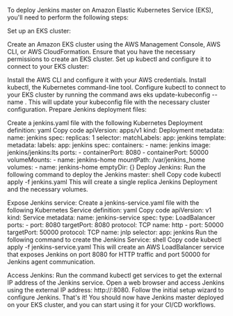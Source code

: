 To deploy Jenkins master on Amazon Elastic Kubernetes Service (EKS), you'll need to perform the following steps:

Set up an EKS cluster:

Create an Amazon EKS cluster using the AWS Management Console, AWS CLI, or AWS CloudFormation. Ensure that you have the necessary permissions to create an EKS cluster.
Set up kubectl and configure it to connect to your EKS cluster:

Install the AWS CLI and configure it with your AWS credentials.
Install kubectl, the Kubernetes command-line tool.
Configure kubectl to connect to your EKS cluster by running the command aws eks update-kubeconfig --name <cluster-name>. This will update your kubeconfig file with the necessary cluster configuration.
Prepare Jenkins deployment files:

Create a jenkins.yaml file with the following Kubernetes Deployment definition:
yaml
Copy code
apiVersion: apps/v1
kind: Deployment
metadata:
  name: jenkins
spec:
  replicas: 1
  selector:
    matchLabels:
      app: jenkins
  template:
    metadata:
      labels:
        app: jenkins
    spec:
      containers:
        - name: jenkins
          image: jenkins/jenkins:lts
          ports:
            - containerPort: 8080
            - containerPort: 50000
          volumeMounts:
            - name: jenkins-home
              mountPath: /var/jenkins_home
      volumes:
        - name: jenkins-home
          emptyDir: {}
Deploy Jenkins:
Run the following command to deploy the Jenkins master:
shell
Copy code
kubectl apply -f jenkins.yaml
This will create a single replica Jenkins Deployment and the necessary volumes.

Expose Jenkins service:
Create a jenkins-service.yaml file with the following Kubernetes Service definition:
yaml
Copy code
apiVersion: v1
kind: Service
metadata:
  name: jenkins-service
spec:
  type: LoadBalancer
  ports:
    - port: 8080
      targetPort: 8080
      protocol: TCP
      name: http
    - port: 50000
      targetPort: 50000
      protocol: TCP
      name: jnlp
  selector:
    app: jenkins
Run the following command to create the Jenkins Service:
shell
Copy code
kubectl apply -f jenkins-service.yaml
This will create an AWS LoadBalancer service that exposes Jenkins on port 8080 for HTTP traffic and port 50000 for Jenkins agent communication.

Access Jenkins:
Run the command kubectl get services to get the external IP address of the Jenkins service.
Open a web browser and access Jenkins using the external IP address: http://<external-IP>:8080.
Follow the initial setup wizard to configure Jenkins.
That's it! You should now have Jenkins master deployed on your EKS cluster, and you can start using it for your CI/CD workflows.
